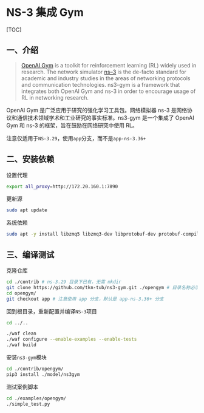 # NS-3 集成 Gym

[TOC]

## 一、介绍

>   [OpenAI Gym](https://gym.openai.com/) is a toolkit for reinforcement learning (RL) widely used in research. The network simulator [ns–3](https://www.nsnam.org/) is the de-facto standard for academic and industry studies in the areas of networking protocols and communication technologies. ns3-gym is a framework that integrates both OpenAI Gym and ns-3 in order to encourage usage of RL in networking research.

OpenAI Gym 是广泛应用于研究的强化学习工具包。网络模拟器 ns-3 是网络协议和通信技术领域学术和工业研究的事实标准。ns3-gym 是一个集成了 OpenAI Gym 和 ns-3 的框架，旨在鼓励在网络研究中使用 RL。

注意仅适用于`NS-3.29`，使用`app`分支，而不是`app-ns-3.36+`

## 二、安装依赖

设置代理

```sh
export all_proxy=http://172.20.160.1:7890
```

更新源

```sh
sudo apt update
```

系统依赖

```sh
sudo apt -y install libzmq5 libzmq3-dev libprotobuf-dev protobuf-compiler pkg-config
```

## 三、编译测试

克隆仓库

```sh
cd ./contrib # ns-3.29 目录下已有，无需 mkdir
git clone https://github.com/tkn-tub/ns3-gym.git ./opengym # 目录名称必须是 opengym
cd opengym/
git checkout app # 注意使用 app 分支，默认是 app-ns-3.36+ 分支
```

回到根目录，重新配置并编译`NS-3`项目

```sh
cd ../..

./waf clean
./waf configure --enable-examples --enable-tests
./waf build
```

安装`ns3-gym`模块

```sh
cd ./contrib/opengym/
pip3 install ./model/ns3gym
```

测试案例脚本

```sh
cd ./examples/opengym/ 
./simple_test.py
```

